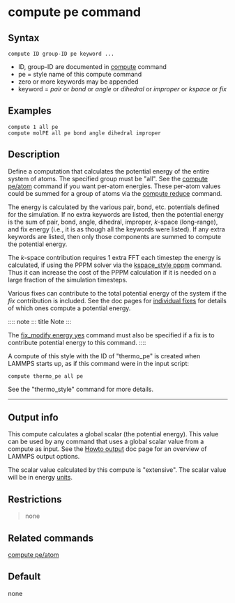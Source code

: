 # compute pe command

## Syntax

``` LAMMPS
compute ID group-ID pe keyword ...
```

-   ID, group-ID are documented in [compute](compute) command
-   pe = style name of this compute command
-   zero or more keywords may be appended
-   keyword = *pair* or *bond* or *angle* or *dihedral* or *improper* or
    *kspace* or *fix*

## Examples

``` LAMMPS
compute 1 all pe
compute molPE all pe bond angle dihedral improper
```

## Description

Define a computation that calculates the potential energy of the entire
system of atoms. The specified group must be \"all\". See the [compute
pe/atom](compute_pe_atom) command if you want per-atom energies. These
per-atom values could be summed for a group of atoms via the [compute
reduce](compute_reduce) command.

The energy is calculated by the various pair, bond, etc. potentials
defined for the simulation. If no extra keywords are listed, then the
potential energy is the sum of pair, bond, angle, dihedral, improper,
$k$-space (long-range), and fix energy (i.e., it is as though all the
keywords were listed). If any extra keywords are listed, then only those
components are summed to compute the potential energy.

The $k$-space contribution requires 1 extra FFT each timestep the energy
is calculated, if using the PPPM solver via the [kspace_style
pppm](kspace_style) command. Thus it can increase the cost of the PPPM
calculation if it is needed on a large fraction of the simulation
timesteps.

Various fixes can contribute to the total potential energy of the system
if the *fix* contribution is included. See the doc pages for [individual
fixes](fix) for details of which ones compute a potential energy.

:::: note
::: title
Note
:::

The [fix_modify energy yes](fix_modify) command must also be specified
if a fix is to contribute potential energy to this command.
::::

A compute of this style with the ID of \"thermo_pe\" is created when
LAMMPS starts up, as if this command were in the input script:

``` LAMMPS
compute thermo_pe all pe
```

See the \"thermo_style\" command for more details.

------------------------------------------------------------------------

## Output info

This compute calculates a global scalar (the potential energy). This
value can be used by any command that uses a global scalar value from a
compute as input. See the [Howto output](Howto_output) doc page for an
overview of LAMMPS output options.

The scalar value calculated by this compute is \"extensive\". The scalar
value will be in energy [units](units).

## Restrictions

> none

## Related commands

[compute pe/atom](compute_pe_atom)

## Default

none
